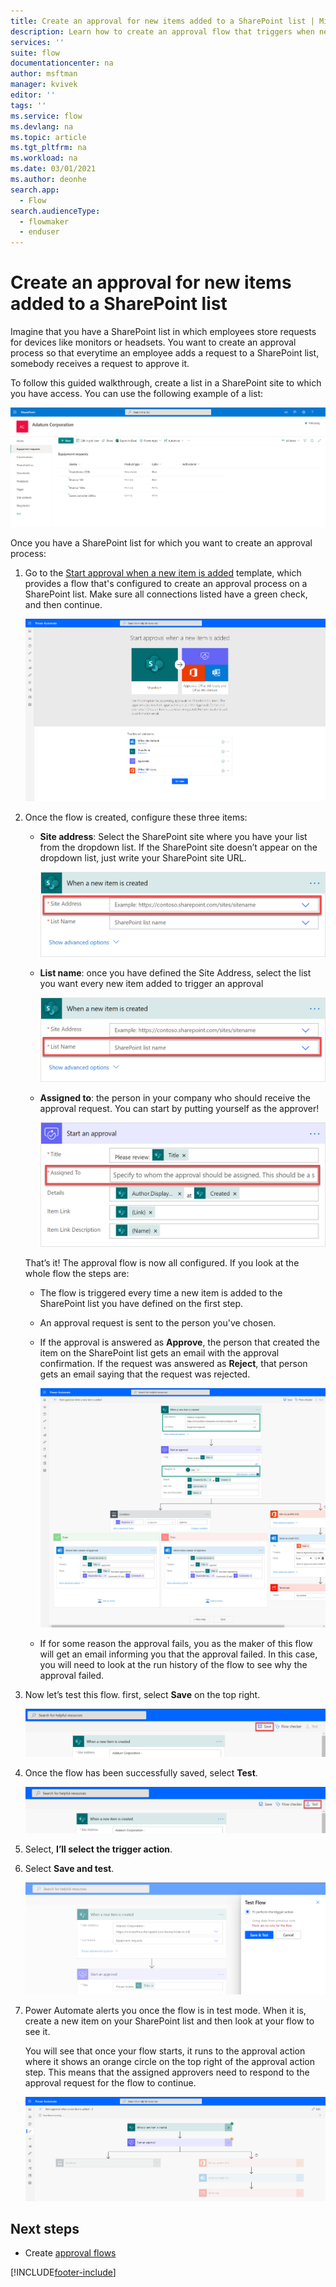 ```yaml
---
title: Create an approval for new items added to a SharePoint list | Microsoft Docs
description: Learn how to create an approval flow that triggers when new items are added to a SharePoint list.
services: ''
suite: flow
documentationcenter: na
author: msftman
manager: kvivek
editor: ''
tags: ''
ms.service: flow
ms.devlang: na
ms.topic: article
ms.tgt_pltfrm: na
ms.workload: na
ms.date: 03/01/2021
ms.author: deonhe
search.app: 
  - Flow
search.audienceType: 
  - flowmaker
  - enduser
---
```


# Create an approval for new items added to a SharePoint list

Imagine that you have a SharePoint list in which employees store requests for devices like monitors or headsets. You want to create an approval process so that everytime an employee adds a request to a SharePoint list, somebody receives a request to approve it.

To follow this guided walkthrough, create a list in a SharePoint site to which you have access. You can use the following example of a list:  
  
   ![Sharepoint list](media/trigger-sharepoint-list/sharepoint-list.png)

Once you have a SharePoint list for which you want to create an approval process:  
  
1. Go to the [Start approval when a new item is added](https://us.flow.microsoft.com/galleries/public/templates/d62b2527bb5343d689d5107b0922e57b/start-approval-when-a-new-item-is-added/) template, which provides a flow that's configured to create an approval process on a SharePoint list. Make sure all connections listed have a green check, and then continue.  
  
   ![Approval when an item is added](media/trigger-sharepoint-list/approval-item-added.png)

1. Once the flow is created, configure these three items:

   -  **Site address**: Select the SharePoint site where you have your list from the dropdown list. If the SharePoint site doesn’t appear on the dropdown list, just write your SharePoint site URL.  
      
       ![SharePoint site address](media/trigger-sharepoint-list/site-address.png)

   - **List name**: once you have defined the Site Address, select the list you want every new item added to trigger an approval  
      
       ![SharePoint list name](media/trigger-sharepoint-list/list-name.png)

   - **Assigned to**: the person in your company who should receive the approval request. You can start by putting yourself as the approver!  
      
       ![Assigned to](media/trigger-sharepoint-list/assigned-to.png)

   That’s it! The approval flow is now all configured. If you look at the whole flow the steps are:

   - The flow is triggered every time a new item is added to the SharePoint list you have defined on the first step.

   - An approval request is sent to the person you've chosen.

   - If the approval is answered as **Approve**, the person that created the item on the SharePoint list gets an email with the approval confirmation. If the request was answered as **Reject**, that person gets an email saying that the request was rejected.

        ![The whole flow](media/trigger-sharepoint-list/flow-overview.png)

   - If for some reason the approval fails, you as the maker of this flow will get an email informing you that the approval failed. In this case, you will need to look at the run history of the flow to see why the approval failed.

1. Now let’s test this flow. first, select **Save** on the top right.  

   ![Save button](media/trigger-sharepoint-list/save-button.png)

1. Once the flow has been successfully saved, select **Test**.

   ![Test](media/trigger-sharepoint-list/test.png)

1. Select, **I’ll select the trigger action**.

1. Select **Save and test**.  
  
   ![Save and test](media/trigger-sharepoint-list/save-test.png)

1. Power Automate alerts you once the flow is in test mode. When it is, create a new item on your SharePoint list and then look at your flow to see it.  

   You will see that once your flow starts, it runs to the approval action where it shows an orange circle on the top right of the approval action step. This means that the assigned approvers need to respond to the approval request for the flow to continue.

   ![Orange circle waiting for approvers](media/trigger-sharepoint-list/run-wait-approval.png)


## Next steps

- Create [approval flows](modern-approvals.md)






 


[!INCLUDE[footer-include](includes/footer-banner.md)]